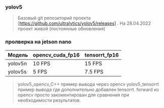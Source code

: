 ### yolov5
> Базовый git репозиторий проекта [https://github.com/ultralytics/yolov5/releases] . На 28.04.2022 проект живой (постоянные обновления)


### пролверка на jetson nano 

|Модель          |opencv_cuda_fp16        				 | tensorrt_fp16		|
|----------------|-------------------------------|----------|
|       yolov5n       |         10 FPS                |   15 FPS     	|
|       yolov5s       |          5 FPS                |     7.5 FPS    |

> yolov5_opencv_C++ пример вывода через opencv
> yolov5_tensorrt пример вывода где дополнительно добавлен tensorrt. forward из opencv просто закоментирован для сравнения при необходимости результатов. 
